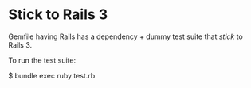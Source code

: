 Stick to Rails 3
================

Gemfile having Rails has a dependency + dummy test suite that *stick* to Rails 3.

To run the test suite:

  $ bundle exec ruby test.rb
